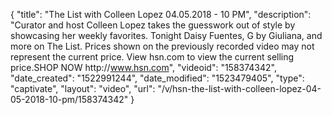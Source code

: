 {
    "title": "The List with Colleen Lopez 04.05.2018 - 10 PM",
    "description": "Curator and host Colleen Lopez takes the guesswork out of style by showcasing her weekly favorites. Tonight Daisy Fuentes, G by Giuliana, and more on The List. Prices shown on the previously recorded video may not represent the current price.  View hsn.com to view the current selling price.SHOP NOW http:\/\/www.hsn.com",
    "videoid": "158374342",
    "date_created": "1522991244",
    "date_modified": "1523479405",
    "type": "captivate",
    "layout": "video",
    "url": "\/v\/hsn-the-list-with-colleen-lopez-04-05-2018-10-pm\/158374342"
}